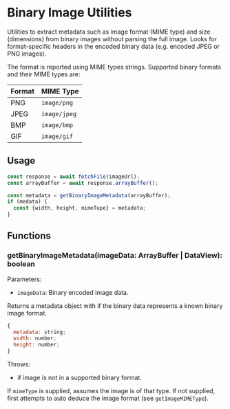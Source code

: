 # Binary Image Utilities

Utilities to extract metadata such as image format (MIME type) and size (dimensions) from binary images without parsing the full image. Looks for format-specific headers in the encoded binary data (e.g. encoded JPEG or PNG images).

The format is reported using MIME types strings. Supported binary formats and their MIME types are:

| Format | MIME Type    |
| ------ | ------------ |
| PNG    | `image/png`  |
| JPEG   | `image/jpeg` |
| BMP    | `image/bmp`  |
| GIF    | `image/gif`  |

## Usage

```js
const response = await fetchFile(imageUrl);
const arrayBuffer = await response.arrayBuffer();

const metadata = getBinaryImageMetadata(arrayBuffer);
if (medata) {
  const {width, height, mimeTupe} = metadata;
}
```

## Functions

### getBinaryImageMetadata(imageData: ArrayBuffer | DataView): boolean

Parameters:

- `imageData`: Binary encoded image data.

Returns a metadata object with if the binary data represents a known binary image format.


```js
{
  metadata: string;
  width: number;
  height: number;
}
```

Throws:

- if image is not in a supported binary format.

If `mimeType` is supplied, assumes the image is of that type. If not supplied, first attempts to auto deduce the image format (see `getImageMIMEType`).
